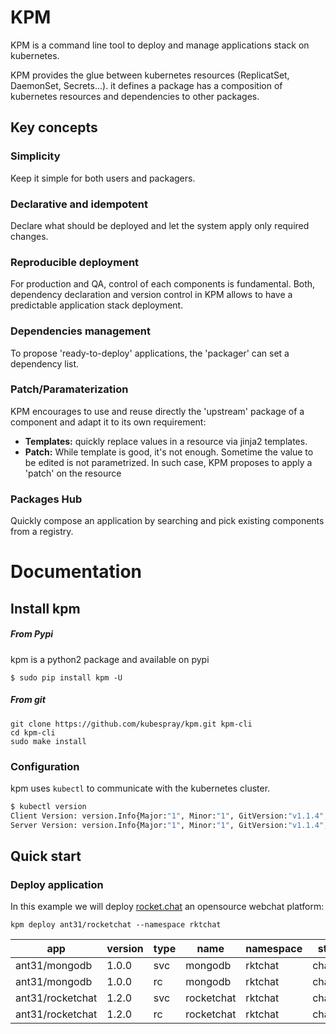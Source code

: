 # KPM

KPM is a command line tool to deploy and manage applications stack on kubernetes.

KPM provides the glue between kubernetes resources (ReplicatSet, DaemonSet, Secrets...). it defines a package has a composition of kubernetes resources and dependencies to other packages.
 

## Key concepts 

### Simplicity

Keep it simple for both users and packagers.

### Declarative and idempotent 

Declare what should be deployed and let the system apply only required changes.

### Reproducible deployment 

For production and QA, control of each components is fundamental. 
Both, dependency declaration and version control in KPM allows to have a predictable application stack deployment.

### Dependencies management

To propose 'ready-to-deploy' applications, the 'packager' can set a dependency list. 

### Patch/Paramaterization

KPM encourages to use and reuse directly the 'upstream' package of a component and adapt it to its own requirement: 
- <b>Templates:</b> quickly replace values in a resource via jinja2 templates. 
- <b>Patch:</b>  While template is good, it's not enough. Sometime the value to be edited is not parametrized. In such case, KPM proposes to apply a 'patch' on the resource 

### Packages Hub
Quickly compose an application by searching and pick existing components from a registry.


# Documentation
## Install kpm

##### From Pypi

kpm is a python2 package and available on pypi
```
$ sudo pip install kpm -U
````

##### From git

```
git clone https://github.com/kubespray/kpm.git kpm-cli
cd kpm-cli
sudo make install
```

### Configuration

kpm uses `kubectl` to communicate with the kubernetes cluster. 

```bash
$ kubectl version
Client Version: version.Info{Major:"1", Minor:"1", GitVersion:"v1.1.4", GitCommit:"a5949fea3a91d6a50f40a5684e05879080a4c61d", GitTreeState:"clean"}
Server Version: version.Info{Major:"1", Minor:"1", GitVersion:"v1.1.4", GitCommit:"a5949fea3a91d6a50f40a5684e05879080a4c61d", GitTreeState:"clean"}

```

## Quick start

### Deploy application

In this example we will deploy [rocket.chat](https://github.com/RocketChat/Rocket.Chat) an opensource webchat platform: 

```
kpm deploy ant31/rocketchat --namespace rktchat
```

 app       | version  |  type  | name | namespace | status |
-----------|----------|--------|------|-----------|--------|
ant31/mongodb     | 1.0.0 | svc| mongodb |    rktchat |     changed|
ant31/mongodb     | 1.0.0 | rc | mongodb  |   rktchat  |    changed|
ant31/rocketchat  | 1.2.0 | svc| rocketchat | rktchat  |    changed|
ant31/rocketchat  | 1.2.0 | rc | rocketchat |  rktchat |    changed|
